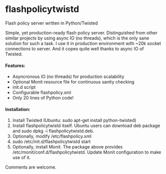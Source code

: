# flashpolicytwistd

Flash policy server written in Python/Twisted

Simple, yet production-ready flash policy server. 
Distinguished from other similar projects by using async IO (no threads), 
which is the only sane solution for such a task. 
I use it in production environment with ~20k socket connections to server. 
And it copes quite well thanks to async IO of Twisted.

#### Features:
- Asyncronous IO (no threads) for production scalability
- Optional Monit resource file for continuous sanity checking
- init.d script
- Configurable flashpolicy.xml
- Only 20 lines of Python code!

#### Installation:
1. Install Twisted (Ubuntu: sudo apt-get install python-twisted)
2. Install flashpolicytwistd itself. Ubuntu users can download deb package and sudo dpkg -i flashpolicytwistd.deb.
3. Optionally, modify /etc/flashpolicy.xml
4. sudo /etc/init.d/flashpolicytwistd start
5. Optionally, install Monit. The package above provides /etc/monit/conf.d/flashpolicytwistd. Update Monit configuration to make use of it.

Comments are welcome.
